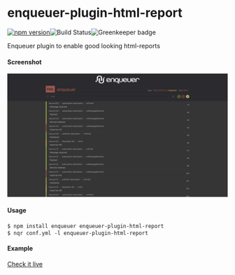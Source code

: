 # enqueuer-plugin-html-report
[![npm version](https://badge.fury.io/js/enqueuer-plugin-html-report.svg)](https://badge.fury.io/js/enqueuer-plugin-html-report)![Build Status](https://travis-ci.org/enqueuer-land/enqueuer-plugin-html-report.svg?branch=master)![Greenkeeper badge](https://badges.greenkeeper.io/enqueuer-land/enqueuer-plugin-html-report.svg)

Enqueuer plugin to enable good looking html-reports

#### Screenshot

![](./screenshot.png)

#### Usage
    $ npm install enqueuer enqueuer-plugin-html-report
    $ nqr conf.yml -l enqueuer-plugin-html-report


#### Example
[Check it live](https://enqueuer-land.github.io/enqueuer-plugin-html-report/)

